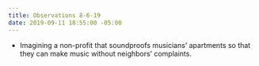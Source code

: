 ```yaml
---
title: Observations 8-6-19
date: 2019-09-11 18:55:00 -05:00
---
```


- Imagining a non-profit that soundproofs musicians’ apartments so that they can make music without neighbors’ complaints.